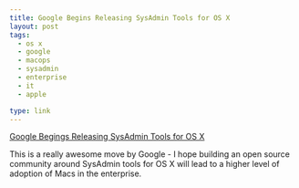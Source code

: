 ```yaml
---
title: Google Begins Releasing SysAdmin Tools for OS X
layout: post
tags:
  - os x
  - google
  - macops
  - sysadmin
  - enterprise
  - it
  - apple

type: link
---
```


[Google Begings Releasing SysAdmin Tools for OS X](https://plus.google.com/u/0/109088229817689076273/posts/M3zHnfEQMUw)

This is a really awesome move by Google - I hope building an open source community around SysAdmin tools for OS X will lead to a higher level of adoption of Macs in the enterprise.
